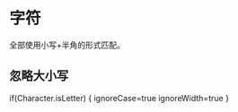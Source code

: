 # 字符

全部使用小写+半角的形式匹配。

## 忽略大小写

if(Character.isLetter) {
    ignoreCase=true
    ignoreWidth=true
}


